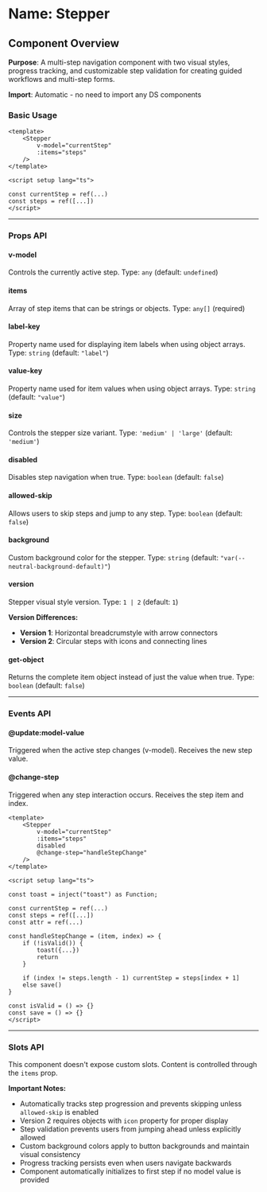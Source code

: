 # Name: Stepper
## Component Overview

**Purpose**: A multi-step navigation component with two visual styles, progress tracking, and customizable step validation for creating guided workflows and multi-step forms.

**Import**: Automatic - no need to import any DS components

### Basic Usage

```vue
<template>
    <Stepper 
        v-model="currentStep"
        :items="steps"
    />
</template>

<script setup lang="ts">

const currentStep = ref(...)
const steps = ref([...])
</script>
```

---

### Props API

#### v-model
Controls the currently active step. Type: `any` (default: `undefined`)

#### items
Array of step items that can be strings or objects. Type: `any[]` (required)

#### label-key
Property name used for displaying item labels when using object arrays. Type: `string` (default: `"label"`)

#### value-key
Property name used for item values when using object arrays. Type: `string` (default: `"value"`)

#### size
Controls the stepper size variant. Type: `'medium' | 'large'` (default: `'medium'`)

#### disabled
Disables step navigation when true. Type: `boolean` (default: `false`)

#### allowed-skip
Allows users to skip steps and jump to any step. Type: `boolean` (default: `false`)

#### background
Custom background color for the stepper. Type: `string` (default: `"var(--neutral-background-default)"`)

#### version
Stepper visual style version. Type: `1 | 2` (default: `1`)

**Version Differences:**
- **Version 1**: Horizontal breadcrumstyle with arrow connectors
- **Version 2**: Circular steps with icons and connecting lines

#### get-object
Returns the complete item object instead of just the value when true. Type: `boolean` (default: `false`)

---

### Events API

#### @update:model-value
Triggered when the active step changes (v-model). Receives the new step value.

#### @change-step
Triggered when any step interaction occurs. Receives the step item and index.

```vue
<template>
    <Stepper 
        v-model="currentStep"
        :items="steps"
        disabled
        @change-step="handleStepChange"
    />
</template>

<script setup lang="ts">

const toast = inject("toast") as Function;

const currentStep = ref(...)
const steps = ref([...])
const attr = ref(...)

const handleStepChange = (item, index) => {
    if (!isValid()) {
        toast({...})
        return
    }

    if (index != steps.length - 1) currentStep = steps[index + 1]
    else save()
}

const isValid = () => {}
const save = () => {}
</script>
```

---

### Slots API

This component doesn't expose custom slots. Content is controlled through the `items` prop.

**Important Notes:**
- Automatically tracks step progression and prevents skipping unless `allowed-skip` is enabled
- Version 2 requires objects with `icon` property for proper display
- Step validation prevents users from jumping ahead unless explicitly allowed
- Custom background colors apply to button backgrounds and maintain visual consistency
- Progress tracking persists even when users navigate backwards
- Component automatically initializes to first step if no model value is provided